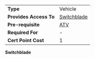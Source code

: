 |                        |                                        |
| ---------------------- | -------------------------------------- |
| **Type**               | Vehicle                                |
| **Provides Access To** | [Switchblade](../items/Switchblade.md) |
| **Pre-requisite**      | [ATV](<ATV_(Certification).md>)        |
| **Required For**       | \-                                     |
| **Cert Point Cost**    | 1                                      |

**Switchblade**
